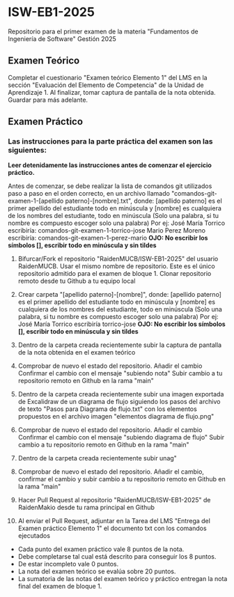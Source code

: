 # ISW-EB1-2025
Repositorio para el primer examen de la materia "Fundamentos de Ingeniería de Software" Gestión 2025

## Examen Teórico

Completar el cuestionario "Examen teórico Elemento 1" del LMS en la sección "Evaluación del Elemento de Competencia" de la Unidad de Aprendizaje 1.
Al finalizar, tomar captura de pantalla de la nota obtenida. Guardar para más adelante.

## Examen Práctico
### Las instrucciones para la parte práctica del examen son las siguientes:
**Leer detenidamente las instrucciones antes de comenzar el ejercicio práctico.**

Antes de comenzar, se debe realizar la lista de comandos git utilizados paso a paso en el orden correcto, en un archivo llamado "comandos-git-examen-1-[apellido paterno]-[nombre].txt", donde: [apellido paterno] es el primer apellido del estudiante todo en minúscula y [nombre] es cualquiera de los nombres del estudiante, todo en minúscula (Solo una palabra, si tu nombre es compuesto escoger solo una palabra)
Por ej: 
  José María Torrico escribiría: comandos-git-examen-1-torrico-jose
  Mario Perez Moreno escribiría: comandos-git-examen-1-perez-mario
  **OJO: No escribir los símbolos [], escribir todo en minúscula y sin tildes**

1. Bifurcar/Fork el repositorio "RaidenMUCB/ISW-EB1-2025" del usuario RaidenMUCB. Usar el mismo nombre de repositorio. Este es el único repositorio admitido para el examen de bloque 1. Clonar repositorio remoto desde tu Github a tu equipo local
2. Crear carpeta "[apellido paterno]-[nombre]", donde: [apellido paterno] es el primer apellido del estudiante todo en minúscula y [nombre] es cualquiera de los nombres del estudiante, todo en minúscula (Solo una palabra, si tu nombre es compuesto escoger solo una palabra)
Por ej:
  José María Torrico escribiría torrico-jose
  **OJO: No escribir los símbolos [], escribir todo en minúscula y sin tildes**

3. Dentro de la carpeta creada recientemente subir la captura de pantalla de la nota obtenida en el examen teórico
4. Comprobar de nuevo el estado del repositorio.
   Añadir el cambio
   Confirmar el cambio con el mensaje "subiendo nota"
   Subir cambio a tu repositorio remoto en Github en la rama "main"
5. Dentro de la carpeta creada recientemente subir una imagen exportada de Excalidraw de un diagrama de flujo siguiendo los pasos del archivo de texto "Pasos para Diagrama de flujo.txt" con los elementos propuestos en el archivo imagen "elementos diagrama de flujo.png"
6. Comprobar de nuevo el estado del repositorio.
   Añadir el cambio
   Confirmar el cambio con el mensaje "subiendo diagrama de flujo"
   Subir cambio a tu repositorio remoto en Github en la rama "main"
7. Dentro de la carpeta creada recientemente subir unag"
8. Comprobar de nuevo el estado del repositorio. Añadir el cambio, confirmar el cambio y subir cambio a tu repositorio remoto en Github en la rama "main"
9. Hacer Pull Request al repositorio "RaidenMUCB/ISW-EB1-2025" de RaidenMakio desde tu rama principal en Github
10. Al enviar el Pull Request, adjuntar en la Tarea del LMS "Entrega del Examen práctico Elemento 1" el documento txt con los comandos ejecutados

- Cada punto del examen práctico vale 8 puntos de la nota.
- Debe completarse tal cual está descrito para conseguir los 8 puntos. 
- De estar incompleto vale 0 puntos.
- La nota del examen teórico se evalúa sobre 20 puntos.
- La sumatoria de las notas del examen teórico y práctico entregan la nota final del examen de bloque 1.
